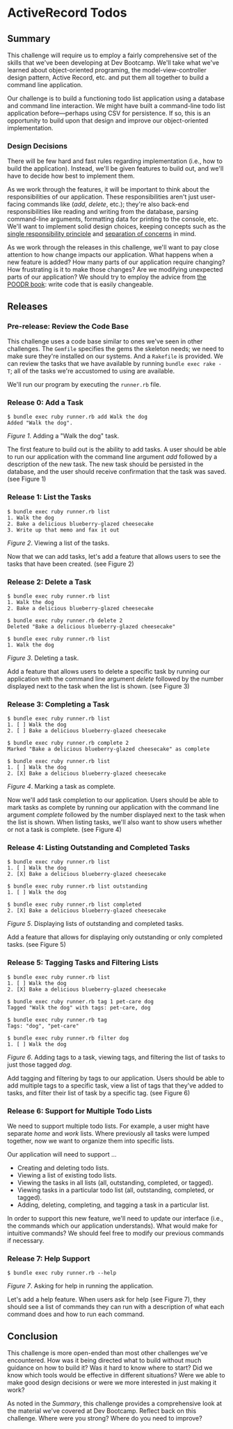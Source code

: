 # ActiveRecord Todos

## Summary
This challenge will require us to employ a fairly comprehensive set of the skills that we've been developing at Dev Bootcamp. We'll take what we've learned about object-oriented programing, the model-view-controller design pattern, Active Record, etc. and put them all together to build a command line application.

Our challenge is to build a functioning todo list application using a database and command line interaction. We might have built a command-line todo list application before—perhaps using CSV for persistence. If so, this is an opportunity to build upon that design and improve our object-oriented implementation.


### Design Decisions
There will be few hard and fast rules regarding implementation (i.e., how to build the application). Instead, we'll be given features to build out, and we'll have to decide how best to implement them.

As we work through the features, it will be important to think about the responsibilities of our application. These responsibilities aren't just user-facing commands like (*add*, *delete*, etc.); they're also back-end responsibilities like reading and writing from the database, parsing command-line arguments, formatting data for printing to the console, etc. We'll want to implement solid design choices, keeping concepts such as the [single responsibility principle][Wikipedia SRP] and [separation of concerns][Wikipedia SOC] in mind.

As we work through the releases in this challenge, we'll want to pay close attention to how change impacts our application. What happens when a new feature is added? How many parts of our application require changing? How frustrating is it to make those changes? Are we modifying unexpected parts of our application? We should try to employ the advice from [the POODR book][POODR]: write code that is easily changeable.


## Releases

### Pre-release: Review the Code Base
This challenge uses a code base similar to ones we've seen in other challenges. The `Gemfile` specifies the gems the skeleton needs; we need to make sure they're installed on our systems. And a `Rakefile` is provided. We can review the tasks that we have available by running `bundle exec rake -T`; all of the tasks we're accustomed to using are available.

We'll run our program by executing the `runner.rb` file.


### Release 0: Add a Task
```
$ bundle exec ruby runner.rb add Walk the dog
Added "Walk the dog".
```
*Figure 1*. Adding a "Walk the dog" task.

The first feature to build out is the ability to add tasks. A user should be able to run our application with the command line argument *add* followed by a description of the new task. The new task should be persisted in the database, and the user should receive confirmation that the task was saved. (see Figure 1)


### Release 1: List the Tasks
```
$ bundle exec ruby runner.rb list
1. Walk the dog
2. Bake a delicious blueberry-glazed cheesecake
3. Write up that memo and fax it out
```
*Figure 2*. Viewing a list of the tasks.

Now that we can add tasks, let's add a feature that allows users to see the tasks that have been created. (see Figure 2)


### Release 2: Delete a Task
```
$ bundle exec ruby runner.rb list
1. Walk the dog
2. Bake a delicious blueberry-glazed cheesecake

$ bundle exec ruby runner.rb delete 2
Deleted "Bake a delicious blueberry-glazed cheesecake"

$ bundle exec ruby runner.rb list
1. Walk the dog
```
*Figure 3*. Deleting a task.

Add a feature that allows users to delete a specific task by running our application with the command line argument *delete* followed by the number displayed next to the task when the list is shown. (see Figure 3)


### Release 3: Completing a Task
```
$ bundle exec ruby runner.rb list
1. [ ] Walk the dog
2. [ ] Bake a delicious blueberry-glazed cheesecake

$ bundle exec ruby runner.rb complete 2
Marked "Bake a delicious blueberry-glazed cheesecake" as complete

$ bundle exec ruby runner.rb list
1. [ ] Walk the dog
2. [X] Bake a delicious blueberry-glazed cheesecake
```
*Figure 4*. Marking a task as complete.

Now we'll add task completion to our application. Users should be able to mark tasks as complete by running our application with the command line argument *complete* followed by the number displayed next to the task when the list is shown. When listing tasks, we'll also want to show users whether or not a task is complete. (see Figure 4)


### Release 4: Listing Outstanding and Completed Tasks
```
$ bundle exec ruby runner.rb list
1. [ ] Walk the dog
2. [X] Bake a delicious blueberry-glazed cheesecake

$ bundle exec ruby runner.rb list outstanding
1. [ ] Walk the dog

$ bundle exec ruby runner.rb list completed
2. [X] Bake a delicious blueberry-glazed cheesecake
```
*Figure 5*. Displaying lists of outstanding and completed tasks.

Add a feature that allows for displaying only outstanding or only completed tasks. (see Figure 5)


### Release 5: Tagging Tasks and Filtering Lists
```
$ bundle exec ruby runner.rb list
1. [ ] Walk the dog
2. [X] Bake a delicious blueberry-glazed cheesecake

$ bundle exec ruby runner.rb tag 1 pet-care dog
Tagged "Walk the dog" with tags: pet-care, dog

$ bundle exec ruby runner.rb tag
Tags: "dog", "pet-care"

$ bundle exec ruby runner.rb filter dog
1. [ ] Walk the dog
```
*Figure 6*. Adding tags to a task, viewing tags, and filtering the list of tasks to just those tagged *dog*.

Add tagging and filtering by tags to our application. Users should be able to add multiple tags to a specific task, view a list of tags that they've added to tasks, and filter their list of task by a specific tag. (see Figure 6)


### Release 6: Support for Multiple Todo Lists
We need to support multiple todo lists. For example, a user might have separate *home* and *work* lists. Where previously all tasks were lumped together, now we want to organize them into specific lists.

Our application will need to support ...

- Creating and deleting todo lists.
- Viewing a list of existing todo lists.
- Viewing the tasks in all lists (all, outstanding, completed, or tagged).
- Viewing tasks in a particular todo list (all, outstanding, completed, or tagged).
- Adding, deleting, completing, and tagging a task in a particular list.

In order to support this new feature, we'll need to update our interface (i.e., the commands which our application understands). What would make for intuitive commands? We should feel free to modify our previous commands if necessary.


### Release 7: Help Support
```
$ bundle exec ruby runner.rb --help
```
*Figure 7*. Asking for help in running the application.

Let's add a help feature. When users ask for help (see Figure 7), they should see a list of commands they can run with a description of what each command does and how to run each command.


## Conclusion
This challenge is more open-ended than most other challenges we've encountered. How was it being directed what to build without much guidance on how to build it? Was it hard to know where to start? Did we know which tools would be effective in different situations? Were we able to make good design decisions or were we more interested in just making it work?

As noted in the *Summary*, this challenge provides a comprehensive look at the material we've covered at Dev Bootcamp. Reflect back on this challenge. Where were you strong? Where do you need to improve?


[POODR]: http://www.poodr.com/
[Wikipedia SOC]: http://en.wikipedia.org/wiki/Separation_of_concerns
[Wikipedia SRP]: http://en.wikipedia.org/wiki/Single_responsibility_principle
